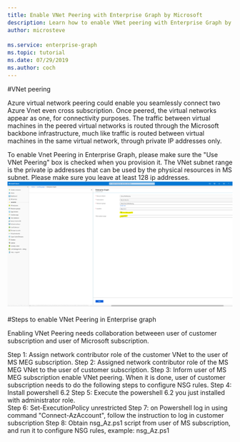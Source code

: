 ```yaml
---
title: Enable VNet Peering with Enterprise Graph by Microsoft
description: Learn how to enable VNet peering with Enterprise Graph by Microsoft
author: microsteve

ms.service: enterprise-graph
ms.topic: tutorial
ms.date: 07/29/2019
ms.author: coch
---
```


#VNet peering

Azure virtual network peering could enable you seamlessly connect two Azure Vnet even cross subscription.  Once peered, the virtual networks appear as one, for connectivity purposes. The traffic between virtual machines in the peered virtual networks is routed through the Microsoft backbone infrastructure, much like traffic is routed between virtual machines in the same virtual network, through private IP addresses only.

To enable Vnet Peering in Enterprise Graph, please make sure the "Use VNet Peering" box is checked when you provision it. The VNet subnet range is the private ip addresses that can be used by the physical resources in MS subnet. Please make sure you leave at least 128 ip addresses.
![Source schema view](media/vnetpeering/vnetpeering.png)

#Steps to enable VNet Peering in Enterprise graph

Enabling VNet Peering needs collaboration betweeen user of customer subscription and user of Microsoft subscription. 

Step 1: Assign network contributor role of the customer VNet to the user of MS MEG subscription.
Step 2: Assigned network contributor role of the MS MEG VNet to the user of customer subscription.
Step 3: Inform user of MS MEG subscription enable VNet peering. When it is done, user of customer subscription needs to do the following steps to configure NSG rules.
Step 4: Install powershell 6.2
Step 5: Execute the powershell 6.2 you just installed with administrator role.   
Step 6: Set-ExecutionPolicy unrestricted 
Step 7: on Powershell log in using command "Connect-AzAccount", follow the instruction to log in customer subscription 
Step 8: Obtain nsg_Az.ps1 script from user of MS subscription, and run it to configure NSG rules, example: 
nsg_Az.ps1 <ms-subscription> <ms-resource-group> <ms-vnet> <customer-subscription> <customer-resource-group> <customer-vnet>